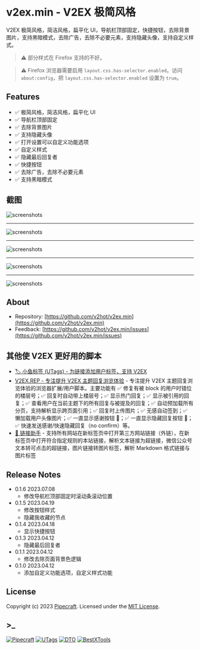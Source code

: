 # v2ex.min - V2EX 极简风格

V2EX 极简风格，简洁风格，扁平化 UI，导航栏顶部固定，快捷按钮，去除背景图片，支持黑暗模式，去除广告，去除不必要元素，支持隐藏头像，支持自定义样式。

> ⚠️ 部分样式在 Firefox 支持的不好。

> ⚠️ Firefox 浏览器需要启用 `layout.css.has-selector.enabled`。访问 `about:config`，把 `layout.css.has-selector.enabled` 设置为 `true`。

## Features

- ✅ 极简风格，简洁风格，扁平化 UI
- ✅ 导航栏顶部固定
- ✅ 去除背景图片
- ✅ 支持隐藏头像
- ✅ 打开设置可以自定义功能选项
- ✅ 自定义样式
- ✅ 隐藏最后回复者
- ✅ 快捷按钮
- ✅ 去除广告，去除不必要元素
- ✅ 支持黑暗模式

## 截图

![screenshots](https://greasyfork.s3.us-east-2.amazonaws.com/dcirj4v4esk76nxxvuuykqge5z8f)

---

![screenshots](https://greasyfork.s3.us-east-2.amazonaws.com/cyo9vxxn7099y8fi3777fz0pen5t)

---

![screenshots](https://greasyfork.s3.us-east-2.amazonaws.com/wxmdffg0f70pj4tg7jiotnddd0fm)

---

![screenshots](https://greasyfork.s3.us-east-2.amazonaws.com/4mgvenpqax9y3wo440risbt60iwn)

---

![screenshots](https://greasyfork.s3.us-east-2.amazonaws.com/9g15x8glt4lhdrub5438zjz180mr)

## About

- Repository: [https://github.com/v2hot/v2ex.min](https://github.com/v2hot/v2ex.min)
- Feedback: [https://github.com/v2hot/v2ex.min/issues](https://github.com/v2hot/v2ex.min/issues)

## 其他使 V2EX 更好用的脚本

- [🏷️ 小鱼标签 (UTags) - 为链接添加用户标签，支持 V2EX](https://greasyfork.org/scripts/460718-utags-add-usertags-to-links)
- [V2EX.REP - 专注提升 V2EX 主题回复浏览体验](https://greasyfork.org/scripts/466589-v2ex-rep) - 专注提升 V2EX 主题回复浏览体验的浏览器扩展/用户脚本。主要功能有 ✅ 修复有被 block 的用户时错位的楼层号；✅ 回复时自动带上楼层号；✅ 显示热门回复；✅ 显示被引用的回复；✅ 查看用户在当前主题下的所有回复与被提及的回复；✅ 自动预加载所有分页，支持解析显示跨页面引用；✅ 回复时上传图片；✅ 无感自动签到；✅ 懒加载用户头像图片；✅ 一直显示感谢按钮 🙏；✅ 一直显示隐藏回复按钮 🙈；✅ 快速发送感谢/快速隐藏回复（no confirm）等。
- [🔗 链接助手](https://greasyfork.org/scripts/464541-links-helper) - 支持所有网站在新标签页中打开第三方网站链接（外链），在新标签页中打开符合指定规则的本站链接，解析文本链接为超链接，微信公众号文本转可点击的超链接，图片链接转图片标签，解析 Markdown 格式链接与图片标签

## Release Notes

- 0.1.6 2023.07.08
  - 修改导航栏顶部固定时滚动条滚动位置
- 0.1.5 2023.04.19
  - 修改按钮样式
  - 隐藏我收藏的节点
- 0.1.4 2023.04.18
  - 显示快捷按钮
- 0.1.3 2023.04.12
  - 隐藏最后回复者
- 0.1.1 2023.04.12
  - 修改去除页面背景色逻辑
- 0.1.0 2023.04.12
  - 添加自定义功能选项，自定义样式功能

## License

Copyright (c) 2023 [Pipecraft](https://www.pipecraft.net). Licensed under the [MIT License](https://github.com/v2hot/v2ex.min/blob/main/LICENSE).

## >\_

[![Pipecraft](https://img.shields.io/badge/site-pipecraft-brightgreen)](https://www.pipecraft.net)
[![UTags](https://img.shields.io/badge/site-UTags-brightgreen)](https://utags.pipecraft.net)
[![DTO](https://img.shields.io/badge/site-DTO-brightgreen)](https://dto.pipecraft.net)
[![BestXTools](https://img.shields.io/badge/site-bestxtools-brightgreen)](https://www.bestxtools.com)
